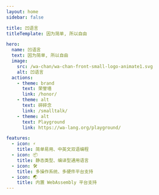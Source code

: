 ```yaml
---
layout: home
sidebar: false

title: 凹语言
titleTemplate: 因为简单, 所以自由

hero:
  name: 凹语言
  text: 因为简单, 所以自由
  image:
    src: /wa-chan/wa-chan-front-small-logo-animate1.svg
    alt: 凹语言
  actions:
    - theme: brand
      text: 荣誉墙
      link: /honor/
    - theme: alt
      text: 碎碎念
      link: /smalltalk/
    - theme: alt
      text: Playground
      link: https://wa-lang.org/playground/

features:
  - icon: ⚡️
    title: 简单易用、中英文双语编程
  - icon: 📦
    title: 静态类型、编译型通用语言
  - icon: 🛠️
    title: 多操作系统、多硬件平台支持
  - icon: 🌏
    title: 内置 WebAssembly 平台支持
---
```

